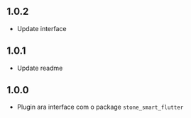 ## 1.0.2

- Update interface

## 1.0.1

- Update readme

## 1.0.0

- Plugin ara interface com o package `stone_smart_flutter`
